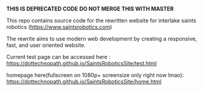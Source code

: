 **THIS IS DEPRECATED CODE**
**DO NOT MERGE THIS WITH MASTER**

This repo contains source code for the rewritten website for interlake saints robotics (https://www.saintsrobotics.com)

The rewrite aims to use modern web development by creating a responsive, fast, and user oriented website.

Current test page can be accessed here :
https://dottechnopath.github.io/SaintsRoboticsSite/test.html

homepage here(fullscreen on 1080p+ screensize only right now lmao):
https://dottechnopath.github.io/SaintsRoboticsSite/home.html
